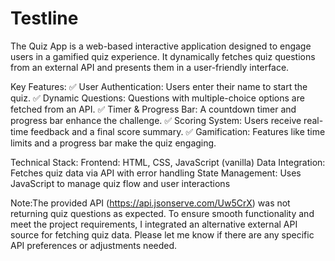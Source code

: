 # Testline
The Quiz App is a web-based interactive application designed to engage users in a gamified quiz experience. It dynamically fetches quiz questions from an external API and presents them in a user-friendly interface.

Key Features:
✅ User Authentication: Users enter their name to start the quiz.
✅ Dynamic Questions: Questions with multiple-choice options are fetched from an API.
✅ Timer & Progress Bar: A countdown timer and progress bar enhance the challenge.
✅ Scoring System: Users receive real-time feedback and a final score summary.
✅ Gamification: Features like time limits and a progress bar make the quiz engaging.

Technical Stack:
Frontend: HTML, CSS, JavaScript (vanilla)
Data Integration: Fetches quiz data via API with error handling
State Management: Uses JavaScript to manage quiz flow and user interactions

Note:The provided API (https://api.jsonserve.com/Uw5CrX) was not returning quiz questions as expected. To ensure smooth functionality and meet the project requirements, I integrated an alternative external API source for fetching quiz data. Please let me know if there are any specific API preferences or adjustments needed.




